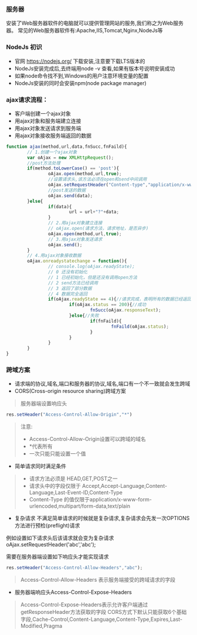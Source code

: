 ### 服务器
安装了Web服务器软件的电脑就可以提供管理网站的服务,我们称之为Web服务器。
常见的Web服务器软件有:Apache,IIS,Tomcat,Nginx,NodeJs等

### NodeJs 初识
* 官网 https://nodejs.org/ 下载安装,注意要下载LTS版本的
* NodeJs安装完成后,去终端用node -v 查看,如果有版本号说明安装成功
* 如果node命令找不到,Windows的用户注意环境变量的配置
* NodeJs安装的同时会安装npm(node package manager)

### ajax请求流程：
* 客户端创建一个ajax对象
* 用ajax对象和服务端建立连接
* 用ajax对象发送请求到服务端
* 用ajax对象接收服务端返回的数据

```javascript
function ajax(method,url,data,fnSucc,fnFaild){
        // 1.创建一个ajax对象
        var oAjax = new XMLHttpRequest();
        //post方法处理
        if(method.toLowerCase() == 'post'){
                oAjax.open(method,url,true);
                //设置请求头,该方法必须在open和send中间调用
                oAjax.setRequestHeader("Content-type","application/x-www-form-urlencoded");
                //post发送的数据 
                oAjax.send(data);               
        }else{
                if(data){
                        url = url+"?"+data;
                }
                // 2.用ajax对象建立连接
                // oAjax.open(请求方法，请求地址，是否异步)                
                oAjax.open(method,url,true);
                // 3.用ajax对象发送请求                
                oAjax.send();
        }
        // 4.用ajax对象接收数据
        oAjax.onreadystatechange = function(){
                // console.log(oAjax.readyState);
                // 0 还没有初始化
                // 1 已经初始化，但是还没有调用open方法
                // 2 send方法已经调用
                // 3 返回了部分数据
                // 4 数据完全返回
                if(oAjax.readyState == 4){//请求完成，表明所有的数据已经返回，但并不代表成功
                        if(oAjax.status == 200){//成功
                                fnSucc(oAjax.responseText);
                        }else{//失败
                                if(fnFaild){
                                        fnFaild(oAjax.status);
                                }       
                        }
                }
        }
}
```

### 跨域方案
* 请求端的协议,域名,端口和服务器的协议,域名,端口有一个不一致就会发生跨域
* CORS(Cross-origin resource sharing)跨域方案

> 服务器端设置响应头
```javascript
res.setHeader("Access-Control-Allow-Origin","*")
```
> 注意:
> * Access-Control-Allow-Origin设置可以跨域的域名
> * \*代表所有
> * 一次只能只能设置一个值

* 简单请求同时满足条件

> * 请求方法必须是 HEAD,GET,POST之一
> * 请求头中的字段仅限于 Accept,Accept-Language,Content-Language,Last-Event-ID,Content-Type
> * Content-Type 的值仅限于application/x-www-form-urlencoded,multipart/form-data,text/plain


* 复杂请求
不满足简单请求的时候就是复杂请求,复杂请求会先发一次OPTIONS方法进行预检(preflight)请求

例如设置如下请求头后该请求就会变为复杂请求
oAjax.setRequestHeader('abc','abc');

需要在服务器端设置如下响应头才能实现请求

```javascript
res.setHeader("Access-Control-Allow-Headers","abc");
```
> Access-Control-Allow-Headers 表示服务端接受的跨域请求的字段


* 服务器端响应头Access-Control-Expose-Headers

> Access-Control-Expose-Headers表示允许客户端通过getResponseHeader方法获取的字段
> CORS方式下默认只能获取6个基础字段,Cache-Control,Content-Language,Content-Type,Expires,Last-Modified,Pragma




